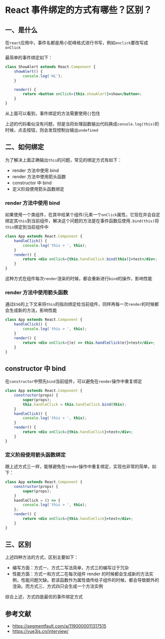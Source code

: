 # React 事件绑定的方式有哪些？区别？

## 一、是什么

在`react`应用中，事件名都是用小驼峰格式进行书写，例如`onclick`要改写成`onClick`

最简单的事件绑定如下：

```jsx
class ShowAlert extends React.Component {
	showAlert() {
		console.log('Hi');
	}

	render() {
		return <button onClick={this.showAlert}>show</button>;
	}
}
```

从上面可以看到，事件绑定的方法需要使用`{}`包住

上述的代码看似没有问题，但是当将处理函数输出代码换成`console.log(this)`的时候，点击按钮，则会发现控制台输出`undefined`

## 二、如何绑定

为了解决上面正确输出`this`的问题，常见的绑定方式有如下：

- render 方法中使用 bind
- render 方法中使用箭头函数
- constructor 中 bind
- 定义阶段使用箭头函数绑定

### render 方法中使用 bind

如果使用一个类组件，在其中给某个组件/元素一个`onClick`属性，它现在并会自定绑定其`this`到当前组件，解决这个问题的方法是在事件函数后使用`.bind(this)`将`this`绑定到当前组件中

```jsx
class App extends React.Component {
	handleClick() {
		console.log('this > ', this);
	}
	render() {
		return <div onClick={this.handleClick.bind(this)}>test</div>;
	}
}
```

这种方式在组件每次`render`渲染的时候，都会重新进行`bind`的操作，影响性能

### render 方法中使用箭头函数

通过`ES6`的上下文来将`this`的指向绑定给当前组件，同样再每一次`render`的时候都会生成新的方法，影响性能

```jsx
class App extends React.Component {
	handleClick() {
		console.log('this > ', this);
	}
	render() {
		return <div onClick={(e) => this.handleClick(e)}>test</div>;
	}
}
```

## constructor 中 bind

在`constructor`中预先`bind`当前组件，可以避免在`render`操作中重复绑定

```jsx
class App extends React.Component {
	constructor(props) {
		super(props);
		this.handleClick = this.handleClick.bind(this);
	}
	handleClick() {
		console.log('this > ', this);
	}
	render() {
		return <div onClick={this.handleClick}>test</div>;
	}
}
```

### 定义阶段使用箭头函数绑定

跟上述方式三一样，能够避免在`render`操作中重复绑定，实现也非常的简单，如下：

```jsx
class App extends React.Component {
	constructor(props) {
		super(props);
	}
	handleClick = () => {
		console.log('this > ', this);
	};
	render() {
		return <div onClick={this.handleClick}>test</div>;
	}
}
```

## 三、区别

上述四种方法的方式，区别主要如下：

- 编写方面：方式一、方式二写法简单，方式三的编写过于冗杂
- 性能方面：方式一和方式二在每次组件 render 的时候都会生成新的方法实例，性能问题欠缺。若该函数作为属性值传给子组件的时候，都会导致额外的渲染。而方式三、方式四只会生成一个方法实例

综合上述，方式四是最优的事件绑定方式

## 参考文献

- https://segmentfault.com/a/1190000011317515
- https://vue3js.cn/interview/
